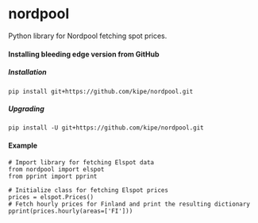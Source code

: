 nordpool 
========

Python library for Nordpool fetching spot prices.


#### Installing bleeding edge version from GitHub

##### Installation
`pip install git+https://github.com/kipe/nordpool.git`

##### Upgrading
`pip install -U git+https://github.com/kipe/nordpool.git`


#### Example
```
# Import library for fetching Elspot data
from nordpool import elspot
from pprint import pprint

# Initialize class for fetching Elspot prices
prices = elspot.Prices()
# Fetch hourly prices for Finland and print the resulting dictionary
pprint(prices.hourly(areas=['FI']))
```
